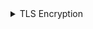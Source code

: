 
<details>
         <summary> TLS Encryption</summary>

* SSL Came first time in 1994. They build a specific navigator inside their browsers that other browsers didnt have and encorporated into thier browser. 
* In 1999 Microsoft found they need it but didnt want to use the name SSL from Netscape so they named it TLS but people still saying SSL. After all we have TLSv1.3 and enabled in browsers. 
 * Data Encryption , Key Exchange and Handshake  are three main parts of TLS
 #### Data Encryption
 * Protocols are the ones that encrypt data. 3des(168 bits) means des uses 3 times encryptign data with 3 secret keys. Then AES (128 or 256 bits) came in which is US government standard protocl now. 
 
 
</details>
